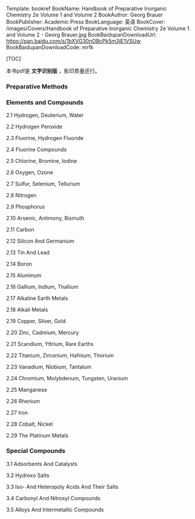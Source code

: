 Template: bookref
BookName: Handbook of Preparative Inorganic Chemistry 2e Volume 1 and Volume 2
BookAuthor: Georg Brauer
BookPublisher: Academic Press
BookLanguage: 英语
BookCover: /images/Covers/Handbook of Preparative Inorganic Chemistry 2e Volume 1 and Volume 2 - Georg Brauer.jpg
BookBaidupanDownloadUrl: https://pan.baidu.com/s/1bXVG30nOBcPk5m3jE1VSUw 
BookBaidupanDownloadCode: mrfk



[TOC]

本书pdf是 **文字识别版** ，影印质量还行。


### Preparative Methods

### Elements and Compounds
2.1 Hydrogen, Deuterium, Water 

2.2 Hydrogen Peroxide 

2.3 Fluorine, Hydrogen Fluoride 

2.4 Fluorine Compounds 

2.5 Chlorine, Bromine, Iodine 

2.6 Oxygen, Ozone 

2.7 Sulfur, Selenium, Tellurium 

2.8 Nitrogen 

2.9 Phosphorus 

2.10 Arsenic, Antimony, Bismuth 

2.11 Carbon 

2.12 Silicon And Germanium 

2.13 Tin And Lead 

2.14 Boron 

2.15 Aluminum 

2.16 Gallium, Indium, Thallium 

2.17 Alkaline Earth Metals 

2.18 Alkali Metals 

2.19 Copper, Silver, Gold 

2.20 Zinc, Cadmium, Mercury 

2.21 Scandium, Yttrium, Rare Earths 

2.22 Titanium, Zirconium, Hafnium, Thorium 

2.23 Vanadium, Niobium, Tantalum 

2.24 Chromium, Molybdenum, Tungsten, Uranium 

2.25 Manganese 

2.26 Rhenium 

2.27 Iron 

2.28 Cobalt, Nickel 

2.29 The Platinum Metals


### Special Compounds
3.1 Adsorbents And Catalysts 

3.2 Hydroxo Salts 

3.3 Iso- And Heteropoly Acids And Their Salts 

3.4 Carbonyl And Nitrosyl Compounds 

3.5 Alloys And Intermetallic Compounds

